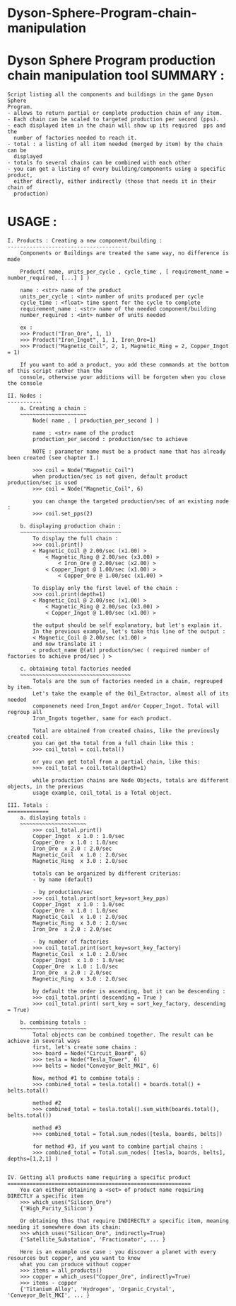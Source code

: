 # Dyson-Sphere-Program-chain-manipulation
Dyson Sphere Program production chain manipulation tool
SUMMARY :
  =========
    Script listing all the components and buildings in the game Dyson Sphere
    Program.
    - allows to return partial or complete production chain of any item.
    - Each chain can be scaled to targeted production per second (pps).
    - each displayed item in the chain will show up its required  pps and the
      number of factories needed to reach it.
    - total : a listing of all item needed (merged by item) by the chain can be
      displayed
    - totals fo several chains can be combined with each other
    - you can get a listing of every building/components using a specific product,
      either directly, either indirectly (those that needs it in their chain of
      production)

 USAGE :
 =======
    I. Products : Creating a new component/building :
    --------------------------------------
        Components or Buildings are treated the same way, no difference is made

        Product( name, units_per_cycle , cycle_time , [ requirement_name = number_required, [...] ] )

        name : <str> name of the product
        units_per_cycle : <int> number of units produced per cycle
        cycle_time : <float> time spent for the cycle to complete
        requirement_name : <str> name of the needed component/building
        number_required : <int> number of units needed

        ex :
        >>> Product("Iron_Ore", 1, 1)
        >>> Product("Iron_Ingot", 1, 1, Iron_Ore=1)
        >>> Product("Magnetic_Coil", 2, 1, Magnetic_Ring = 2, Copper_Ingot = 1)

        If you want to add a product, you add these commands at the bottom of this script rather than the
        console, otherwise your additions will be forgoten when you close the console

    II. Nodes :
    -----------
        a. Creating a chain :
        ~~~~~~~~~~~~~~~~~~~~~
            Node( name , [ production_per_second ] )

            name : <str> name of the product
            production_per_second : production/sec to achieve

            NOTE : parameter name must be a product name that has already been created (see chapter I.)

            >>> coil = Node("Magnetic_Coil")
            when production/sec is not given, default product production/sec is used
            >>> coil = Node("Magnetic_Coil", 6)

            you can change the targeted production/sec of an existing node :
            >>> coil.set_pps(2)

        b. displaying production chain :
        ~~~~~~~~~~~~~~~~~~~~~~~~~~~~~~~~
            To display the full chain :
            >>> coil.print()
            < Magnetic_Coil @ 2.00/sec (x1.00) >
                < Magnetic_Ring @ 2.00/sec (x3.00) >
                    < Iron_Ore @ 2.00/sec (x2.00) >
                < Copper_Ingot @ 1.00/sec (x1.00) >
                    < Copper_Ore @ 1.00/sec (x1.00) >

            To display only the first level of the chain :
            >>> coil.print(depth=1)
            < Magnetic_Coil @ 2.00/sec (x1.00) >
                < Magnetic_Ring @ 2.00/sec (x3.00) >
                < Copper_Ingot @ 1.00/sec (x1.00) >

            the output should be self explanatory, but let's explain it.
            In the previous example, let's take this line of the output :
            < Magnetic_Coil @ 2.00/sec (x1.00) >
            and now translate it :
            < product_name @(at) production/sec ( required number of factories to achieve prod/sec ) >

        c. obtaining total factories needed
        ~~~~~~~~~~~~~~~~~~~~~~~~~~~~~~~~~~~
            Totals are the sum of factories needed in a chain, regrouped by item.
            Let's take the example of the Oil_Extractor, almost all of its needed
            componenets need Iron_Ingot and/or Copper_Ingot. Total will regroup all
            Iron_Ingots together, same for each product.

            Total are obtained from created chains, like the previously created coil.
            you can get the total from a full chain like this :
            >>> coil_total = coil.total()

            or you can get total from a partial chain, like this:
            >>> coil_total = coil.total(depth=1)

            while production chains are Node Objects, totals are different objects, in the previous
            usage example, coil_total is a Total object.

    III. Totals :
    =============
        a. dislaying totals :
        ~~~~~~~~~~~~~~~~~~~~~
            >>> coil_total.print()
            Copper_Ingot  x 1.0 : 1.0/sec
            Copper_Ore  x 1.0 : 1.0/sec
            Iron_Ore  x 2.0 : 2.0/sec
            Magnetic_Coil  x 1.0 : 2.0/sec
            Magnetic_Ring  x 3.0 : 2.0/sec

            totals can be organized by different criterias:
            - by name (default)

            - by production/sec
            >>> coil_total.print(sort_key=sort_key_pps)
            Copper_Ingot  x 1.0 : 1.0/sec
            Copper_Ore  x 1.0 : 1.0/sec
            Magnetic_Coil  x 1.0 : 2.0/sec
            Magnetic_Ring  x 3.0 : 2.0/sec
            Iron_Ore  x 2.0 : 2.0/sec

            - by number of factories
            >>> coil_total.print(sort_key=sort_key_factory)
            Magnetic_Coil  x 1.0 : 2.0/sec
            Copper_Ingot  x 1.0 : 1.0/sec
            Copper_Ore  x 1.0 : 1.0/sec
            Iron_Ore  x 2.0 : 2.0/sec
            Magnetic_Ring  x 3.0 : 2.0/sec

            by default the order is ascending, but it can be descending :
            >>> coil_total.print( descending = True )
            >>> coil_total.print( sort_key = sort_key_factory, descending = True)

        b. combining totals :
        ~~~~~~~~~~~~~~~~~~~~~
            Total objects can be combined together. The result can be achieve in several ways
            first, let's create some chains :
            >>> board = Node("Circuit_Board", 6)
            >>> tesla = Node("Tesla_Tower", 6)
            >>> belts = Node("Conveyor_Belt_MKI", 6)

            Now, method #1 to combine totals :
            >>> combined_total = tesla.total() + boards.total() + belts.total()

            method #2
            >>> combined_total = tesla.total().sum_with(boards.total(), belts.total())

            method #3
            >>> combined_total = Total.sum_nodes([tesla, boards, belts])

            for method #3, if you want to combine partial chains :
            >>> combined_total = Total.sum_nodes( [tesla, boards, belts], depths=[1,2,1] )


    IV. Getting all products name requiring a specific product
    ==========================================================
        You can either obtaining a <set> of product name requiring DIRECTLY a specific item
        >>> which_uses("Silicon_Ore")
        {'High_Purity_Silicon'}

        Or obtaining thos that require INDIRECTLY a specific item, meaning needing it somewhere down its chain:
        >>> which_uses("Silicon_Ore", indirectly=True)
        {'Satellite_Substation', 'Fractionator', ... }

        Here is an example use case : you discover a planet with every resources but copper, and you want to know
        what you can produce without copper
        >>> items = all_products()
        >>> copper = which_uses("Copper_Ore", indirectly=True)
        >>> items - copper
        {'Titanium_Alloy', 'Hydrogen', 'Organic_Crystal', 'Conveyor_Belt_MKI', ... }
